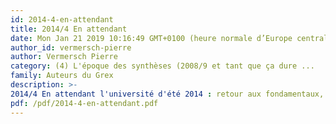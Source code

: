 ```yaml
---
id: 2014-4-en-attendant
title: 2014/4 En attendant 
date: Mon Jan 21 2019 10:16:49 GMT+0100 (heure normale d’Europe centrale)
author_id: vermersch-pierre
author: Vermersch Pierre
category: (4) L'époque des synthèses (2008/9 et tant que ça dure ...
family: Auteurs du Grex
description: >-
2014/4 En attendant l'université d'été 2014 : retour aux fondamentaux, 103, 51-55 
pdf: /pdf/2014-4-en-attendant.pdf
---
```

